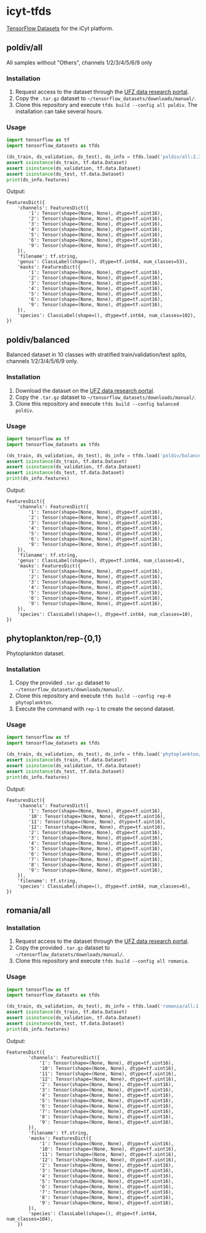 # icyt-tfds
[TensorFlow Datasets](https://www.tensorflow.org/datasets) for the iCyt platform.

## poldiv/all
All samples without "Others", channels 1/2/3/4/5/6/9 only

### Installation
1. Request access to the dataset through the [UFZ data research portal](https://www.ufz.de/record/dmp/archive/11592/).
2. Copy the `.tar.gz` dataset to `~/tensorflow_datasets/downloads/manual/`.
3. Clone this repository and execute `tfds build --config all poldiv`. The installation can take several hours.

### Usage
```python
import tensorflow as tf
import tensorflow_datasets as tfds

(ds_train, ds_validation, ds_test), ds_info = tfds.load('poldiv/all:2.3.0', split=['train[:80%]','train[80%:90%]','train[90%:]'], shuffle_files=True, with_info=True)
assert isinstance(ds_train, tf.data.Dataset)
assert isinstance(ds_validation, tf.data.Dataset)
assert isinstance(ds_test, tf.data.Dataset)
print(ds_info.features)
```
Output:
```
FeaturesDict({
    'channels': FeaturesDict({
        '1': Tensor(shape=(None, None), dtype=tf.uint16),
        '2': Tensor(shape=(None, None), dtype=tf.uint16),
        '3': Tensor(shape=(None, None), dtype=tf.uint16),
        '4': Tensor(shape=(None, None), dtype=tf.uint16),
        '5': Tensor(shape=(None, None), dtype=tf.uint16),
        '6': Tensor(shape=(None, None), dtype=tf.uint16),
        '9': Tensor(shape=(None, None), dtype=tf.uint16),
    }),
    'filename': tf.string,
    'genus': ClassLabel(shape=(), dtype=tf.int64, num_classes=53),
    'masks': FeaturesDict({
        '1': Tensor(shape=(None, None), dtype=tf.uint16),
        '2': Tensor(shape=(None, None), dtype=tf.uint16),
        '3': Tensor(shape=(None, None), dtype=tf.uint16),
        '4': Tensor(shape=(None, None), dtype=tf.uint16),
        '5': Tensor(shape=(None, None), dtype=tf.uint16),
        '6': Tensor(shape=(None, None), dtype=tf.uint16),
        '9': Tensor(shape=(None, None), dtype=tf.uint16),
    }),
    'species': ClassLabel(shape=(), dtype=tf.int64, num_classes=102),
})
```
## poldiv/balanced
Balanced dataset in 10 classes with stratified train/validation/test splits, channels 1/2/3/4/5/6/9 only.

### Installation
1. Download the dataset on the [UFZ data research portal](https://www.ufz.de/record/dmp/archive/11758/).
2. Copy the `.tar.gz` dataset to `~/tensorflow_datasets/downloads/manual/`.
3. Clone this repository and execute `tfds build --config balanced poldiv`.

### Usage
```python
import tensorflow as tf
import tensorflow_datasets as tfds

(ds_train, ds_validation, ds_test), ds_info = tfds.load('poldiv/balanced:2.3.0', split=['train','valid','test'], shuffle_files=True, with_info=True)
assert isinstance(ds_train, tf.data.Dataset)
assert isinstance(ds_validation, tf.data.Dataset)
assert isinstance(ds_test, tf.data.Dataset)
print(ds_info.features)
```
Output:
```
FeaturesDict({
    'channels': FeaturesDict({
        '1': Tensor(shape=(None, None), dtype=tf.uint16),
        '2': Tensor(shape=(None, None), dtype=tf.uint16),
        '3': Tensor(shape=(None, None), dtype=tf.uint16),
        '4': Tensor(shape=(None, None), dtype=tf.uint16),
        '5': Tensor(shape=(None, None), dtype=tf.uint16),
        '6': Tensor(shape=(None, None), dtype=tf.uint16),
        '9': Tensor(shape=(None, None), dtype=tf.uint16),
    }),
    'filename': tf.string,
    'genus': ClassLabel(shape=(), dtype=tf.int64, num_classes=6),
    'masks': FeaturesDict({
        '1': Tensor(shape=(None, None), dtype=tf.uint16),
        '2': Tensor(shape=(None, None), dtype=tf.uint16),
        '3': Tensor(shape=(None, None), dtype=tf.uint16),
        '4': Tensor(shape=(None, None), dtype=tf.uint16),
        '5': Tensor(shape=(None, None), dtype=tf.uint16),
        '6': Tensor(shape=(None, None), dtype=tf.uint16),
        '9': Tensor(shape=(None, None), dtype=tf.uint16),
    }),
    'species': ClassLabel(shape=(), dtype=tf.int64, num_classes=10),
})
```

## phytoplankton/rep-{0,1}
Phytoplankton dataset.

### Installation
1. Copy the provided `.tar.gz` dataset to `~/tensorflow_datasets/downloads/manual/`.
2. Clone this repository and execute `tfds build --config rep-0 phytoplankton`. 
3. Execute the command with `rep-1` to create the second dataset.

### Usage
```python
import tensorflow as tf
import tensorflow_datasets as tfds

(ds_train, ds_validation, ds_test), ds_info = tfds.load('phytoplankton/rep-0:1.0.0', split=['train','valid','test'], shuffle_files=True, with_info=True)
assert isinstance(ds_train, tf.data.Dataset)
assert isinstance(ds_validation, tf.data.Dataset)
assert isinstance(ds_test, tf.data.Dataset)
print(ds_info.features)
```
Output:
```
FeaturesDict({
    'channels': FeaturesDict({
        '1': Tensor(shape=(None, None), dtype=tf.uint16),
        '10': Tensor(shape=(None, None), dtype=tf.uint16),
        '11': Tensor(shape=(None, None), dtype=tf.uint16),
        '12': Tensor(shape=(None, None), dtype=tf.uint16),
        '2': Tensor(shape=(None, None), dtype=tf.uint16),
        '3': Tensor(shape=(None, None), dtype=tf.uint16),
        '4': Tensor(shape=(None, None), dtype=tf.uint16),
        '5': Tensor(shape=(None, None), dtype=tf.uint16),
        '6': Tensor(shape=(None, None), dtype=tf.uint16),
        '7': Tensor(shape=(None, None), dtype=tf.uint16),
        '8': Tensor(shape=(None, None), dtype=tf.uint16),
        '9': Tensor(shape=(None, None), dtype=tf.uint16),
    }),
    'filename': tf.string,
    'species': ClassLabel(shape=(), dtype=tf.int64, num_classes=6),
})
```

## romania/all

### Installation
1. Request access to the dataset through the [UFZ data research portal](https://www.ufz.de/record/dmp/archive/11920/).
2. Copy the provided `.tar.gz` dataset to `~/tensorflow_datasets/downloads/manual/`.
3. Clone this repository and execute `tfds build --config all romania`. 

### Usage
```python
import tensorflow as tf
import tensorflow_datasets as tfds

(ds_train, ds_validation, ds_test), ds_info = tfds.load('romania/all:1.0.0', split=['train[:80%]','train[80%:90%]','train[90%:]'], with_info=True)
assert isinstance(ds_train, tf.data.Dataset)
assert isinstance(ds_validation, tf.data.Dataset)
assert isinstance(ds_test, tf.data.Dataset)
print(ds_info.features)
```
Output:
```
FeaturesDict({
        'channels': FeaturesDict({
            '1': Tensor(shape=(None, None), dtype=tf.uint16),
            '10': Tensor(shape=(None, None), dtype=tf.uint16),
            '11': Tensor(shape=(None, None), dtype=tf.uint16),
            '12': Tensor(shape=(None, None), dtype=tf.uint16),
            '2': Tensor(shape=(None, None), dtype=tf.uint16),
            '3': Tensor(shape=(None, None), dtype=tf.uint16),
            '4': Tensor(shape=(None, None), dtype=tf.uint16),
            '5': Tensor(shape=(None, None), dtype=tf.uint16),
            '6': Tensor(shape=(None, None), dtype=tf.uint16),
            '7': Tensor(shape=(None, None), dtype=tf.uint16),
            '8': Tensor(shape=(None, None), dtype=tf.uint16),
            '9': Tensor(shape=(None, None), dtype=tf.uint16),
        }),
        'filename': tf.string,
        'masks': FeaturesDict({
            '1': Tensor(shape=(None, None), dtype=tf.uint16),
            '10': Tensor(shape=(None, None), dtype=tf.uint16),
            '11': Tensor(shape=(None, None), dtype=tf.uint16),
            '12': Tensor(shape=(None, None), dtype=tf.uint16),
            '2': Tensor(shape=(None, None), dtype=tf.uint16),
            '3': Tensor(shape=(None, None), dtype=tf.uint16),
            '4': Tensor(shape=(None, None), dtype=tf.uint16),
            '5': Tensor(shape=(None, None), dtype=tf.uint16),
            '6': Tensor(shape=(None, None), dtype=tf.uint16),
            '7': Tensor(shape=(None, None), dtype=tf.uint16),
            '8': Tensor(shape=(None, None), dtype=tf.uint16),
            '9': Tensor(shape=(None, None), dtype=tf.uint16),
        }),
        'species': ClassLabel(shape=(), dtype=tf.int64, num_classes=104),
    })
````
